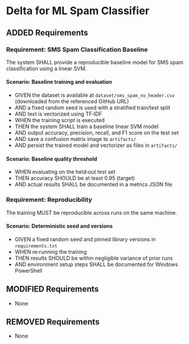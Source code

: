# Delta for ML Spam Classifier

## ADDED Requirements

### Requirement: SMS Spam Classification Baseline
The system SHALL provide a reproducible baseline model for SMS spam classification using a linear SVM.

#### Scenario: Baseline training and evaluation
- GIVEN the dataset is available at `dataset/sms_spam_no_header.csv` (downloaded from the referenced GitHub URL)
- AND a fixed random seed is used with a stratified train/test split
- AND text is vectorized using TF‑IDF
- WHEN the training script is executed
- THEN the system SHALL train a baseline linear SVM model
- AND output accuracy, precision, recall, and F1 score on the test set
- AND save a confusion matrix image to `artifacts/`
- AND persist the trained model and vectorizer as files in `artifacts/`

#### Scenario: Baseline quality threshold
- WHEN evaluating on the held‑out test set
- THEN accuracy SHOULD be at least 0.95 (target)
- AND actual results SHALL be documented in a metrics JSON file

### Requirement: Reproducibility
The training MUST be reproducible across runs on the same machine.

#### Scenario: Deterministic seed and versions
- GIVEN a fixed random seed and pinned library versions in `requirements.txt`
- WHEN re‑running the training
- THEN results SHOULD be within negligible variance of prior runs
- AND environment setup steps SHALL be documented for Windows PowerShell

## MODIFIED Requirements
- None

## REMOVED Requirements
- None
